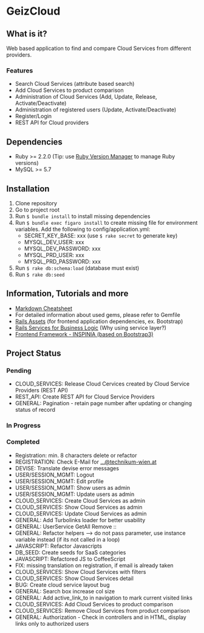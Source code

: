# GeizCloud

## What is it?
Web based application to find and compare Cloud Services from different providers.

### Features
* Search Cloud Services (attribute based search)
* Add Cloud Services to product comparison
* Administration of Cloud Services (Add, Update, Release, Activate/Deactivate)
* Administration of registered users (Update, Activate/Deactivate)
* Register/Login
* REST API for Cloud providers

## Dependencies
- Ruby >= 2.2.0 (Tip: use [Ruby Version Manager](https://rvm.io) to manage Ruby versions)
- MySQL >= 5.7

## Installation
1. Clone repository
2. Go to project root
2. Run `$ bundle install` to install missing dependencies
3. Run `$ bundle exec figaro install` to create missing file for environment variables. Add the following to config/application.yml:
    - SECRET_KEY_BASE: xxx (use `$ rake secret` to generate key)
    - MYSQL_DEV_USER: xxx
    - MYSQL_DEV_PASSWORD: xxx
    - MYSQL_PRD_USER: xxx
    - MYSQL_PRD_PASSWORD: xxx
4. Run `$ rake db:schema:load` (database must exist)
5. Run `$ rake db:seed`

## Information, Tutorials and more
* [Markdown Cheatsheet](https://github.com/adam-p/markdown-here/wiki/Markdown-Cheatsheet#links)
* For detailed information about used gems, please refer to Gemfile
* [Rails Assets](http://rails-assets.org) (for frontend application dependencies, ex. Bootstrap)
* [Rails Services for Business Logic](http://adamniedzielski.github.io/blog/2014/11/25/my-take-on-services-in-rails/) (Why using service layer?)
* [Frontend Framework - INSPINIA (based on Bootstrap3)](http://wrapbootstrap.com/preview/WB0R5L90S)

## Project Status
### Pending
* CLOUD_SERVICES: Release Cloud Cervices created by Cloud Service Providers (REST API)
* REST_API: Create REST API for Cloud Service Providers
* GENERAL: Pagination - retain page number after updating or changing status of record

### In Progress

### Completed
* Registration: min. 8 characters delete or refactor
* REGISTRATION: Check E-Mail for ...@technikum-wien.at
* DEVISE: Translate devise error messages
* USER/SESSION_MGMT: Logout
* USER/SESSION_MGMT: Edit profile
* USER/SESSION_MGMT: Show users as admin
* USER/SESSION_MGMT: Update users as admin
* CLOUD_SERVICES: Create Cloud Services as admin
* CLOUD_SERVICES: Show Cloud Services as admin
* CLOUD_SERVICES: Update Cloud Services as admin
* GENERAL: Add Turbolinks loader for better usability
* GENERAL: UserService GetAll Remove ::
* GENERAL: Refactor helpers --> do not pass parameter, use instance variable instead (if its not called in a loop)
* JAVASCRIPT: Refactor Javascripts
* DB_SEED: Create seeds for SaaS categories
* JAVASCRIPT: Refactored JS to CoffeeScript
* FIX: missing translation on registration, if email is already taken
* CLOUD_SERVICES: Show Cloud Services with filters
* CLOUD_SERVICES: Show Cloud Services detail
* BUG: Create cloud service layout bug
* GENERAL: Search box increase col size
* GENERAL: Add active_link_to in navigation to mark current visited links
* CLOUD_SERVICES: Add Cloud Services to product comparison
* CLOUD_SERVICES: Remove Cloud Services from product comparison
* GENERAL: Authorization - Check in controllers and in HTML, display links only to authorized users